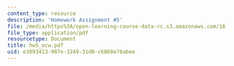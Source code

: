 ```yaml
---
content_type: resource
description: 'Homework Assignment #5'
file: /media/https%3A/open-learning-course-data-rc.s3.amazonaws.com/16-61-aerospace-dynamics-spring-2003/e3093413987e324931d0c6868e78abee_hw5_ocw.pdf
file_type: application/pdf
resourcetype: Document
title: hw5_ocw.pdf
uid: e3093413-987e-3249-31d0-c6868e78abee
---
```


